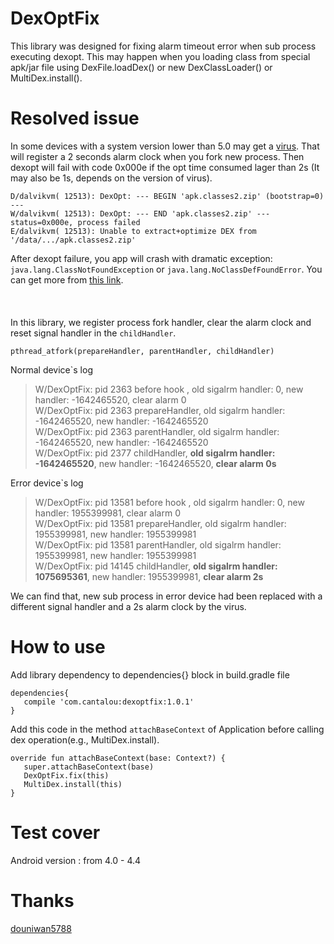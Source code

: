 # DexOptFix
This library was designed for fixing alarm timeout error when sub process executing dexopt. This may happen when you loading class from special apk/jar file using DexFile.loadDex() or new DexClassLoader() or MultiDex.install(). 

# Resolved issue  
In some devices with a system version lower than 5.0 may get a [virus](http://blogs.360.cn/post/analysis_of_fakedebuggerd_d.html). That will register a 2 seconds alarm clock when you fork new process. Then dexopt will fail with code 0x000e if the opt time consumed lager than 2s (It may also be 1s, depends on the version of virus).   
```
D/dalvikvm( 12513): DexOpt: --- BEGIN 'apk.classes2.zip' (bootstrap=0) ---
W/dalvikvm( 12513): DexOpt: --- END 'apk.classes2.zip' --- status=0x000e, process failed
E/dalvikvm( 12513): Unable to extract+optimize DEX from '/data/.../apk.classes2.zip'
```
After dexopt failure, you app will crash with dramatic exception: ``` java.lang.ClassNotFoundException``` or ```java.lang.NoClassDefFoundError```. You can get more from [this link](https://github.com/Tencent/tinker/issues/925#issuecomment-483927335).  
<br></br>  
In this library, we register process fork handler, clear the alarm clock and reset signal handler in the ```childHandler```.
```
pthread_atfork(prepareHandler, parentHandler, childHandler)
```   
Normal device`s log
> W/DexOptFix: pid 2363 before hook ,   old sigalrm handler: 0, new handler: -1642465520, clear alarm 0  
  W/DexOptFix: pid 2363 prepareHandler, old sigalrm handler: -1642465520, new handler: -1642465520  
  W/DexOptFix: pid 2363 parentHandler,  old sigalrm handler: -1642465520, new handler: -1642465520  
  W/DexOptFix: pid 2377 childHandler,   **old sigalrm handler: -1642465520**, new handler: -1642465520, **clear alarm 0s**

Error device`s log
> W/DexOptFix: pid 13581 before hook ,   old sigalrm handler: 0, new handler: 1955399981, clear alarm 0  
  W/DexOptFix: pid 13581 prepareHandler, old sigalrm handler: 1955399981, new handler: 1955399981  
  W/DexOptFix: pid 13581 parentHandler,  old sigalrm handler: 1955399981, new handler: 1955399981  
  W/DexOptFix: pid 14145 childHandler,   **old sigalrm handler: 1075695361**, new handler: 1955399981, **clear alarm 2s**    

We can find that, new sub process in error device had been replaced with a different signal handler and a 2s alarm clock by the virus.

# How to use
Add library dependency to dependencies{} block in build.gradle file  
```
dependencies{
   compile 'com.cantalou:dexoptfix:1.0.1'
}
```  

Add this code in the method ```attachBaseContext``` of Application before calling dex operation(e.g., MultiDex.install).
```
override fun attachBaseContext(base: Context?) {
   super.attachBaseContext(base)
   DexOptFix.fix(this)
   MultiDex.install(this)
}
```  

# Test cover
Android version : from 4.0 - 4.4

# Thanks
[douniwan5788](https://github.com/douniwan5788)